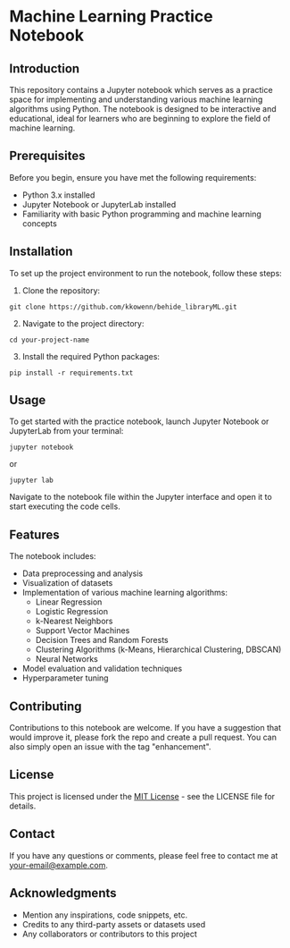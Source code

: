 # Machine Learning Practice Notebook

## Introduction

This repository contains a Jupyter notebook which serves as a practice space for implementing and understanding various machine learning algorithms using Python. The notebook is designed to be interactive and educational, ideal for learners who are beginning to explore the field of machine learning.

## Prerequisites

Before you begin, ensure you have met the following requirements:
- Python 3.x installed
- Jupyter Notebook or JupyterLab installed
- Familiarity with basic Python programming and machine learning concepts

## Installation

To set up the project environment to run the notebook, follow these steps:

1. Clone the repository:
```
git clone https://github.com/kkowenn/behide_libraryML.git
```
2. Navigate to the project directory:
```
cd your-project-name
```
3. Install the required Python packages:
```
pip install -r requirements.txt
```

## Usage

To get started with the practice notebook, launch Jupyter Notebook or JupyterLab from your terminal:
```
jupyter notebook
```
or
```
jupyter lab
```
Navigate to the notebook file within the Jupyter interface and open it to start executing the code cells.

## Features

The notebook includes:
- Data preprocessing and analysis
- Visualization of datasets
- Implementation of various machine learning algorithms:
  - Linear Regression
  - Logistic Regression
  - k-Nearest Neighbors
  - Support Vector Machines
  - Decision Trees and Random Forests
  - Clustering Algorithms (k-Means, Hierarchical Clustering, DBSCAN)
  - Neural Networks
- Model evaluation and validation techniques
- Hyperparameter tuning

## Contributing

Contributions to this notebook are welcome. If you have a suggestion that would improve it, please fork the repo and create a pull request. You can also simply open an issue with the tag "enhancement".

## License

This project is licensed under the [MIT License](LICENSE.txt) - see the LICENSE file for details.

## Contact

If you have any questions or comments, please feel free to contact me at your-email@example.com.

## Acknowledgments

- Mention any inspirations, code snippets, etc.
- Credits to any third-party assets or datasets used
- Any collaborators or contributors to this project
```
